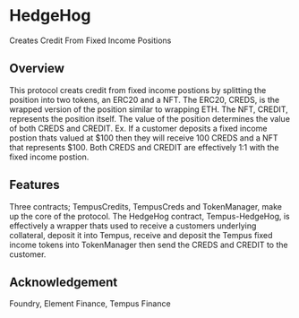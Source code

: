 # HedgeHog

Creates Credit From Fixed Income Positions

## Overview
This protocol creats credit from fixed income postions by splitting the position into two tokens, an ERC20 and a NFT. The ERC20, CREDS, is the wrapped version of the position similar to wrapping ETH. The NFT, CREDIT, represents the position itself. The value of the position determines the value of both CREDS and CREDIT. Ex. If a customer deposits a fixed income postion thats valued at $100 then they will receive 100 CREDS and a NFT that represents $100. Both CREDS and CREDIT are effectively 1:1 with the fixed income postion. 

## Features
Three contracts; TempusCredits, TempusCreds and TokenManager, make up the core of the protocol. The HedgeHog contract, Tempus-HedgeHog, is effectively a wrapper thats used to receive a customers underlying collateral, deposit it into Tempus, receive and deposit the Tempus fixed income tokens into TokenManager then send the CREDS and CREDIT to the customer. 

## Acknowledgement
Foundry, Element Finance, Tempus Finance
